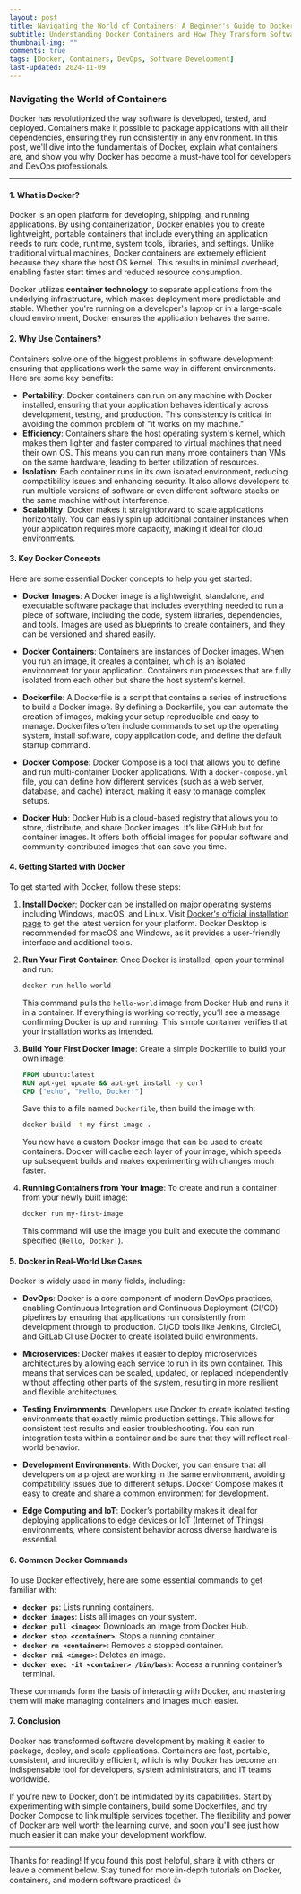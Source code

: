 ```yaml
---
layout: post
title: Navigating the World of Containers: A Beginner's Guide to Docker
subtitle: Understanding Docker Containers and How They Transform Software Development
thumbnail-img: ""
comments: true
tags: [Docker, Containers, DevOps, Software Development]
last-updated: 2024-11-09
---
```


### Navigating the World of Containers

Docker has revolutionized the way software is developed, tested, and deployed. Containers make it possible to package applications with all their dependencies, ensuring they run consistently in any environment. In this post, we'll dive into the fundamentals of Docker, explain what containers are, and show you why Docker has become a must-have tool for developers and DevOps professionals.

---

#### 1. What is Docker?
Docker is an open platform for developing, shipping, and running applications. By using containerization, Docker enables you to create lightweight, portable containers that include everything an application needs to run: code, runtime, system tools, libraries, and settings. Unlike traditional virtual machines, Docker containers are extremely efficient because they share the host OS kernel. This results in minimal overhead, enabling faster start times and reduced resource consumption.

Docker utilizes **container technology** to separate applications from the underlying infrastructure, which makes deployment more predictable and stable. Whether you're running on a developer's laptop or in a large-scale cloud environment, Docker ensures the application behaves the same.

#### 2. Why Use Containers?
Containers solve one of the biggest problems in software development: ensuring that applications work the same way in different environments. Here are some key benefits:

- **Portability**: Docker containers can run on any machine with Docker installed, ensuring that your application behaves identically across development, testing, and production. This consistency is critical in avoiding the common problem of "it works on my machine."
- **Efficiency**: Containers share the host operating system's kernel, which makes them lighter and faster compared to virtual machines that need their own OS. This means you can run many more containers than VMs on the same hardware, leading to better utilization of resources.
- **Isolation**: Each container runs in its own isolated environment, reducing compatibility issues and enhancing security. It also allows developers to run multiple versions of software or even different software stacks on the same machine without interference.
- **Scalability**: Docker makes it straightforward to scale applications horizontally. You can easily spin up additional container instances when your application requires more capacity, making it ideal for cloud environments.

#### 3. Key Docker Concepts
Here are some essential Docker concepts to help you get started:

- **Docker Images**: A Docker image is a lightweight, standalone, and executable software package that includes everything needed to run a piece of software, including the code, system libraries, dependencies, and tools. Images are used as blueprints to create containers, and they can be versioned and shared easily.

- **Docker Containers**: Containers are instances of Docker images. When you run an image, it creates a container, which is an isolated environment for your application. Containers run processes that are fully isolated from each other but share the host system's kernel.

- **Dockerfile**: A Dockerfile is a script that contains a series of instructions to build a Docker image. By defining a Dockerfile, you can automate the creation of images, making your setup reproducible and easy to manage. Dockerfiles often include commands to set up the operating system, install software, copy application code, and define the default startup command.

- **Docker Compose**: Docker Compose is a tool that allows you to define and run multi-container Docker applications. With a `docker-compose.yml` file, you can define how different services (such as a web server, database, and cache) interact, making it easy to manage complex setups.

- **Docker Hub**: Docker Hub is a cloud-based registry that allows you to store, distribute, and share Docker images. It’s like GitHub but for container images. It offers both official images for popular software and community-contributed images that can save you time.

#### 4. Getting Started with Docker
To get started with Docker, follow these steps:

1. **Install Docker**: Docker can be installed on major operating systems including Windows, macOS, and Linux. Visit [Docker's official installation page](https://docs.docker.com/get-docker/) to get the latest version for your platform. Docker Desktop is recommended for macOS and Windows, as it provides a user-friendly interface and additional tools.

2. **Run Your First Container**: Once Docker is installed, open your terminal and run:
   ```bash
   docker run hello-world
   ```
   This command pulls the `hello-world` image from Docker Hub and runs it in a container. If everything is working correctly, you’ll see a message confirming Docker is up and running. This simple container verifies that your installation works as intended.

3. **Build Your First Docker Image**: Create a simple Dockerfile to build your own image:
   ```dockerfile
   FROM ubuntu:latest
   RUN apt-get update && apt-get install -y curl
   CMD ["echo", "Hello, Docker!"]
   ```
   Save this to a file named `Dockerfile`, then build the image with:
   ```bash
   docker build -t my-first-image .
   ```
   You now have a custom Docker image that can be used to create containers. Docker will cache each layer of your image, which speeds up subsequent builds and makes experimenting with changes much faster.

4. **Running Containers from Your Image**: To create and run a container from your newly built image:
   ```bash
   docker run my-first-image
   ```
   This command will use the image you built and execute the command specified (`Hello, Docker!`).

#### 5. Docker in Real-World Use Cases
Docker is widely used in many fields, including:

- **DevOps**: Docker is a core component of modern DevOps practices, enabling Continuous Integration and Continuous Deployment (CI/CD) pipelines by ensuring that applications run consistently from development through to production. CI/CD tools like Jenkins, CircleCI, and GitLab CI use Docker to create isolated build environments.

- **Microservices**: Docker makes it easier to deploy microservices architectures by allowing each service to run in its own container. This means that services can be scaled, updated, or replaced independently without affecting other parts of the system, resulting in more resilient and flexible architectures.

- **Testing Environments**: Developers use Docker to create isolated testing environments that exactly mimic production settings. This allows for consistent test results and easier troubleshooting. You can run integration tests within a container and be sure that they will reflect real-world behavior.

- **Development Environments**: With Docker, you can ensure that all developers on a project are working in the same environment, avoiding compatibility issues due to different setups. Docker Compose makes it easy to create and share a common environment for development.

- **Edge Computing and IoT**: Docker’s portability makes it ideal for deploying applications to edge devices or IoT (Internet of Things) environments, where consistent behavior across diverse hardware is essential.

#### 6. Common Docker Commands
To use Docker effectively, here are some essential commands to get familiar with:

- **`docker ps`**: Lists running containers.
- **`docker images`**: Lists all images on your system.
- **`docker pull <image>`**: Downloads an image from Docker Hub.
- **`docker stop <container>`**: Stops a running container.
- **`docker rm <container>`**: Removes a stopped container.
- **`docker rmi <image>`**: Deletes an image.
- **`docker exec -it <container> /bin/bash`**: Access a running container’s terminal.

These commands form the basis of interacting with Docker, and mastering them will make managing containers and images much easier.

#### 7. Conclusion
Docker has transformed software development by making it easier to package, deploy, and scale applications. Containers are fast, portable, consistent, and incredibly efficient, which is why Docker has become an indispensable tool for developers, system administrators, and IT teams worldwide.

If you’re new to Docker, don’t be intimidated by its capabilities. Start by experimenting with simple containers, build some Dockerfiles, and try Docker Compose to link multiple services together. The flexibility and power of Docker are well worth the learning curve, and soon you'll see just how much easier it can make your development workflow.

---

Thanks for reading! If you found this post helpful, share it with others or leave a comment below. Stay tuned for more in-depth tutorials on Docker, containers, and modern software practices! 👍
